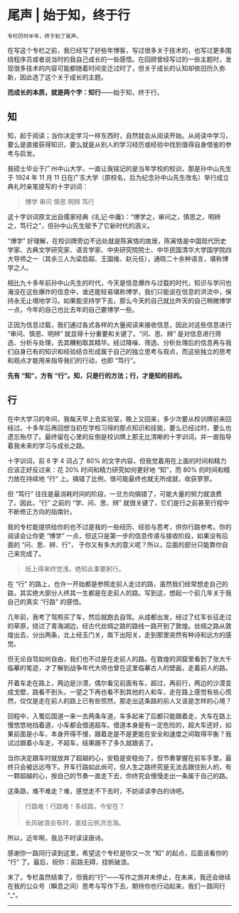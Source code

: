 # 尾声 | 始于知，终于行

    专栏历时半年，终于到了尾声。

在写这个专栏之前，我已经写了好些年博客，写过很多关于技术的，也写过更多围绕程序员或者说当时的我自己成长的一些感悟。在回顾曾经写过的一些主题时，发现很多技术的内容可能都随着时间变迁过时了，但关于成长的认知却依旧历久弥新，因此选了这个关于成长的主题。

**而成长的本质，就是两个字：知行**——始于知，终于行。

## 知

知，起于阅读；当你决定学习一样东西时，自然就会从阅读开始。从阅读中学习，要么是直接获得知识，要么就是从别人的学习经历或经验中找到值得自身借鉴的参考与启发。

我硕士毕业于广州中山大学，一直让我铭记的是当年学校的校训，那是孙中山先生于 1924 年 11 月 11 日在广东大学（原校名，后为纪念孙中山先生改名）举行成立典礼时亲笔提写的十字训词：

> 博学 审问 慎思 明辨 笃行

这十字训词原文出自儒家经典《礼记·中庸》：“博学之，审问之，慎思之，明辨之，笃行之”，但孙中山先生赋予了它新时代的涵义。

“博学” 好理解，在校训牌旁边不远处就是陈寅恪的故居，陈寅恪是中国现代历史学家、古典文学研究家、语言学家、中央研究院院士、中华民国清华大学国学院四大导师之一（其余三人为梁启超、王国维、赵元任），通晓二十余种语言，堪称博学之人。

相比九十多年前孙中山先生的时代，今天是信息爆炸与过载的时代，知识与学问也淹没在这些爆炸的信息中，谁还能轻易堪称博学，我们只能说在信息的洪流中，保持永无止境地学习。如果能坚持学下去，那么今天的自己就比昨天的自己稍微博学一点，今年的自己也比去年的自己要博学一些。

正因为信息过载，我们通过各式各样的大量阅读来接收信息，因此对这些信息进行 “审问、慎思、明辨” 就显得十分重要和关键了。“问、思、辨” 是对信息进行筛选、分析与处理，去其糟粕取其精华。经过降噪、筛选、分析处理后的信息再与我们自身已有的知识和经验结合形成属于自己的独立思考与观点，而这些独立的思考和观点才能用来指导我们的行动，也即 “笃行”。

**先有 “知”，方有 “行”。知，只是行的方法；行，才是知的目的。**

## 行

在中大学习的年间，我每天早上去实验室，晚上又回来，多少次要从校训牌前来回经过。十多年后再回想当初在学校习得的那点知识和技能，要么已经过时，要么也遗忘殆尽了。最终留在心里的反倒是校训牌上那无比清晰的十字训词，并一直指导着我未来的学习与成长之路。

十字训词，前 8 字 4 词占了 80% 的文字内容，但我觉着用在上面的时间和精力应该正好反过来：花 20% 时间和精力研究如何更好地 “知”，而 80% 的时间和精力放在持续地 “行” 上。搞错了比例，很可能最终也就无所成就，收获寥寥。

但 “笃行” 往往是最消耗时间的阶段，一旦方向搞错了，可能大量的努力就浪费了。因此，“行” 之前的 “学、问、思、辨” 就很关键了，它们是行之前甚至行程中不断修正方向的指南针。

我的专栏能提供给你的也不过是我的一些经历、经验与思考，供你行路参考。你的阅读会让你更 “博学” 一点，但这只是第一步的信息传递与接收阶段，如果没有后面的 “问、思、辨、行”， 于你又有多大的意义呢？所以，后面的部分只能靠你自己来完成了。

> 纸上得来终觉浅，绝知此事要躬行。

在 “行” 的路上，也许一开始都是参照走前人走过的路，虽然我们经常想走自己的路，其实绝大部分人终其一生都是在走前人的路。写到这，想起一个前几年关于我自己的真实 “行路” 的感悟。

几年前，我考了驾照买了车，然后就跑去自驾。从成都出发，经过了红军长征走过的草原，绕过了青海湖边，经古代丝绸之路的路线一路开到了敦煌。丝绸之路从敦煌出去，分出两条，北上经玉门关，南下出阳关，走到那里突然有种诗和远方的感觉。

但无论自驾如何自由，我们也不过是在走前人的路。在敦煌的洞窟里看到了张大千临摹的笔迹，才了解到战争年代大师也曾在这里临摹古人的壁画，走着前人的路。

开着车走在路上，两边是沙漠，偶尔看见前面有车，超过，再前行，两边的沙漠变成戈壁，路看不到头，一望之下再也看不到其他的人和车，走在路上感觉有些心慌然，仅仅是走在前人的路上已有些慌然，那走出这条路的前人又该是怎样的心境？

回程中，入蜀后国道一来一去两条车道，车多起来了后都只能跟着走，大车在路上慢悠悠地挡着道，小车都会借道超车。借道本身是有一定危险的，超大车还好，如果前面是小车，本身开得不慢，跟着走是不是更能在安全和速度之间取得平衡？我试过跟着小车走，不超车，结果跟不了多久就跟丢了。

当你决定跟车时就放弃了超越的心，安稳是安稳些了，但节奏掌握在前车手里，最终只会被远远甩下。开车行路如此尚可，但人生之路终究是无法去跟住别人的，有一颗超越的心，按自己的节奏一直走下去，你终究会慢慢走出一条属于自己的路。

这条路，难不难走？难，感觉走不下去时，不妨读读李白的诗吧。

> 行路难！行路难！多歧路，今安在？  
>     
> 长风破浪会有时，直挂云帆济沧海。

所以，近年啊，我总不时读读唐诗。

感谢你一路同行读到这里，希望这个专栏是你又一次 “知” 的起点，后面该看你的 “行” 了。最后，祝你：前路无碍，挂帆破浪。

末了，专栏虽然结束了，但我的“行”——写作之旅并未停止，在未来，我还会继续在我的公众号（瞬息之间）思考与写作下去，期待你也行动起来，我们一路同行 ^\_^。

* * *
    